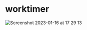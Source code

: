 # worktimer


![Screenshot 2023-01-16 at 17 29 13](https://user-images.githubusercontent.com/3159648/212736937-4cb2e671-3491-4734-9e50-22fa74bb709a.png)
